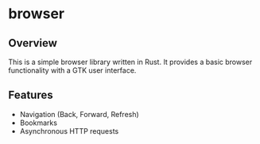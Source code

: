 # browser

## Overview

This is a simple browser library written in Rust. It provides a basic browser functionality with a GTK user interface.

## Features

- Navigation (Back, Forward, Refresh)
- Bookmarks
- Asynchronous HTTP requests

